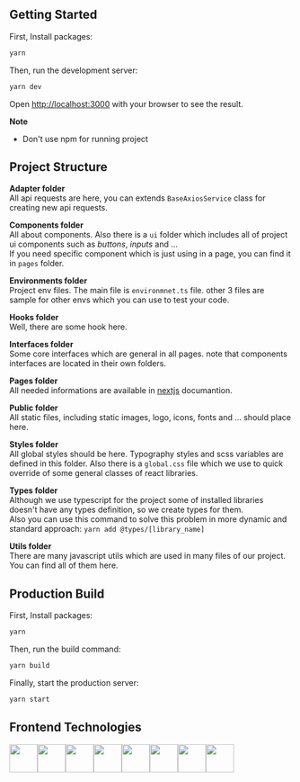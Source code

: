 ## Getting Started

First, Install packages:

```bash
yarn
```

Then, run the development server:

```bash
yarn dev
```

Open [http://localhost:3000](http://localhost:3000) with your browser to see the result.

**Note**

-   Don't use npm for running project

## Project Structure

**Adapter folder** <br>
All api requests are here, you can extends `BaseAxiosService` class for creating new api requests.<br>

**Components folder** <br>
All about components. Also there is a `ui` folder which includes all of project ui components such as _buttons_, _inputs_ and ...<br>
If you need specific component which is just using in a page, you can find it in `pages` folder. <br>

**Environments folder** <br>
Project env files. The main file is `environmnet.ts` file. other 3 files are sample for other envs which you can use to test your code. <br>

**Hooks folder** <br>
Well, there are some hook here.

**Interfaces folder** <br>
Some core interfaces which are general in all pages. note that components interfaces are located in their own folders. <br>

**Pages folder** <br>
All needed informations are available in [nextjs](https://nextjs.org/docs/basic-features/pages) documantion.<br>

**Public folder** <br>
All static files, including static images, logo, icons, fonts and ... should place here. <br>

**Styles folder** <br>
All global styles should be here. Typography styles and scss variables are defined in this folder. Also there is a `global.css` file which we use to quick override of some general classes of react libraries.<br>

**Types folder** <br>
Although we use typescript for the project some of installed libraries doesn't have any types definition, so we create types for them. <br>
Also you can use this command to solve this problem in more dynamic and standard approach: `yarn add @types/[library_name]`<br>

**Utils folder** <br>
There are many javascript utils which are used in many files of our project. You can find all of them here.

## Production Build

First, Install packages:

```bash
yarn
```

Then, run the build command:

```bash
yarn build
```

Finally, start the production server:

```bash
yarn start
```

## Frontend Technologies

<div style='display:flex; justify-content:flex-start; gap: "16px"'>
<img src="https://upload.wikimedia.org/wikipedia/commons/thumb/9/99/Unofficial_JavaScript_logo_2.svg/1200px-Unofficial_JavaScript_logo_2.svg.png" height="50px" />
<img src="https://upload.wikimedia.org/wikipedia/commons/thumb/4/4c/Typescript_logo_2020.svg/1200px-Typescript_logo_2020.svg.png"  height="50px" />
<img src="https://www.freecodecamp.org/news/content/images/2021/06/Ekran-Resmi-2019-11-18-18.08.13.png"  height="50px" />
<img src="https://images.ctfassets.net/23aumh6u8s0i/c04wENP3FnbevwdWzrePs/1e2739fa6d0aa5192cf89599e009da4e/nextjs"  height="50px" />
<img src="https://sass-lang.com/assets/img/styleguide/seal-color-reversed-c50d9b78.png"  height="50px" />
<img src="https://static.axios.com/img/axios-site/axios-placeholder-1x1.png"  height="50px" />
<img src="https://tailwindcss.com/_next/static/media/social-square.b622e290e82093c36cca57092ffe494f.jpg" height="50px" />
<img src="https://swapps.com/wp-content/uploads/2018/03/webpack.jpg" height="50px" />

</div>
